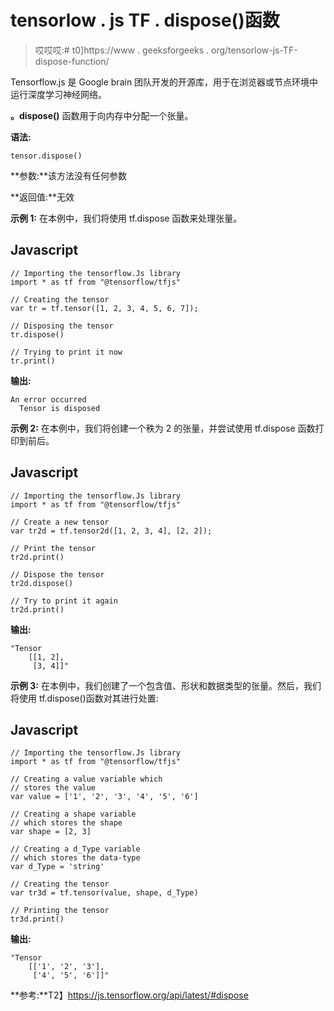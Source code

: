 # tensorlow . js TF . dispose()函数

> 哎哎哎:# t0]https://www . geeksforgeeks . org/tensorlow-js-TF-dispose-function/

Tensorflow.js 是 Google brain 团队开发的开源库，用于在浏览器或节点环境中运行深度学习神经网络。

**。dispose()** 函数用于向内存中分配一个张量。

**语法:**

```
tensor.dispose()
```

**参数:**该方法没有任何参数

**返回值:**无效

**示例 1:** 在本例中，我们将使用 tf.dispose 函数来处理张量。

## Javascript

```
// Importing the tensorflow.Js library
import * as tf from "@tensorflow/tfjs"

// Creating the tensor
var tr = tf.tensor([1, 2, 3, 4, 5, 6, 7]);

// Disposing the tensor
tr.dispose()

// Trying to print it now
tr.print()
```

**输出:**

```
An error occurred 
  Tensor is disposed
```

**示例 2:** 在本例中，我们将创建一个秩为 2 的张量，并尝试使用 tf.dispose 函数打印到前后。

## Javascript

```
// Importing the tensorflow.Js library
import * as tf from "@tensorflow/tfjs"

// Create a new tensor
var tr2d = tf.tensor2d([1, 2, 3, 4], [2, 2]);

// Print the tensor
tr2d.print()

// Dispose the tensor
tr2d.dispose()

// Try to print it again
tr2d.print()
```

**输出:**

```
"Tensor
    [[1, 2],
     [3, 4]]" 
```

**示例 3:** 在本例中，我们创建了一个包含值、形状和数据类型的张量。然后，我们将使用 tf.dispose()函数对其进行处置:

## Javascript

```
// Importing the tensorflow.Js library
import * as tf from "@tensorflow/tfjs"

// Creating a value variable which
// stores the value
var value = ['1', '2', '3', '4', '5', '6']

// Creating a shape variable
// which stores the shape
var shape = [2, 3]

// Creating a d_Type variable
// which stores the data-type
var d_Type = 'string'

// Creating the tensor
var tr3d = tf.tensor(value, shape, d_Type)

// Printing the tensor
tr3d.print()
```

**输出:**

```
"Tensor
    [['1', '2', '3'],
     ['4', '5', '6']]" 
```

**参考:**T2】https://js.tensorflow.org/api/latest/#dispose